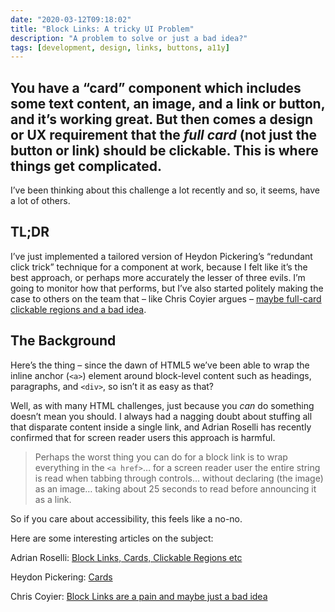 ```yaml
---
date: "2020-03-12T09:18:02"
title: "Block Links: A tricky UI Problem"
description: "A problem to solve or just a bad idea?"
tags: [development, design, links, buttons, a11y]
---
```

You have a “card” component which includes some text content, an image, and a link or button, and it’s working great. But then comes a design or UX requirement that the _full card_ (not just the button or link) should be clickable. This is where things get complicated.
---

I’ve been thinking about this challenge a lot recently and so, it seems, have a lot of others.

## TL;DR

I’ve just implemented a tailored version of Heydon Pickering’s “redundant click trick” technique for a component at work, because I felt like it’s the best approach, or perhaps more accurately the lesser of three evils. I’m going to monitor how that performs, but I’ve also started politely making the case to others on the team that – like Chris Coyier argues – [maybe full-card clickable regions and a bad idea](https://css-tricks.com/block-links-are-a-pain-and-maybe-just-a-bad-idea/).

## The Background

Here’s the thing – since the dawn of HTML5 we’ve been able to wrap the inline anchor (`<a>`) element around block-level content such as headings, paragraphs, and `<div>`, so isn’t it as easy as that? 

Well, as with many HTML challenges, just because you _can_ do something doesn’t mean you should. I always had a nagging doubt about stuffing all that disparate content inside a single link, and Adrian Roselli has recently confirmed that for screen reader users this approach is harmful.

> Perhaps the worst thing you can do for a block link is to wrap everything in the `<a href>`… for a screen reader user the entire string is read when tabbing through controls… without declaring (the image) as an image… taking about 25 seconds to read before announcing it as a link.

So if you care about accessibility, this feels like a no-no. 

Here are some interesting articles on the subject:

Adrian Roselli:
[Block Links, Cards, Clickable Regions etc](https://adrianroselli.com/2020/02/block-links-cards-clickable-regions-etc.html)

Heydon Pickering:
[Cards](https://inclusive-components.design/cards/)

Chris Coyier:
[Block Links are a pain and maybe just a bad idea](https://css-tricks.com/block-links-are-a-pain-and-maybe-just-a-bad-idea/)
